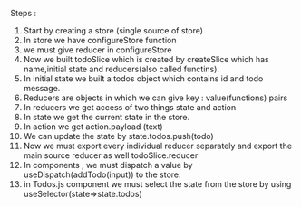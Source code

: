 Steps :
1) Start by creating a store (single source of store)
2) In store we have configureStore function
3) we must give reducer in configureStore
4) Now we built todoSlice which is created by createSlice which has name,initial state and reducers(also called functins).
5) In initial state we built a todos object which contains id and todo message.
6) Reducers are objects in which we can give key : value(functions) pairs
7) In reducers we get access of two things state and action
8) In state we get the current state in the store.
9) In action we get action.payload (text)
10) We can update the state by state.todos.push(todo)
11) Now we must export every individual reducer separately and export the main source reducer as well todoSlice.reducer
12) In components , we must dispatch a value by useDispatch(addTodo(input)) to the store.
13) in Todos.js component we must select the state from the store by using useSelector(state=>state.todos)